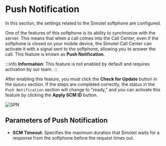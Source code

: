# Push Notification

In this section, the settings related to the Simotel softphone are configured.

One of the features of this softphone is its ability to synchronize with the server. This means that when a call comes into the Call Center, even if the softphone is closed on your mobile device, the Simotel Call Center can activate it with a signal sent to the softphone, allowing you to answer the call. This feature is known as **Push Notification**.

:::info
**Information**: This feature is not enabled by default and requires activation by our team.
:::

After enabling this feature, you must click the **Check for Update** button in the `Update` section. If the steps are completed correctly, the status in the `Push Notification` section will change to "ready," and you can activate this feature by clicking the **Apply SCM ID** button.

![SPN](/img/simotel/SPN.JPG/)

## Parameters of Push Notification

- **SCM Timeout**: Specifies the maximum duration that Simotel waits for a response from the softphone before the request times out.